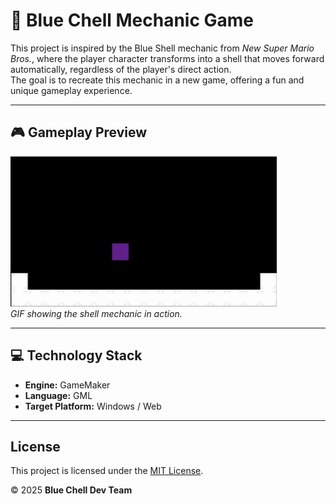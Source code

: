 # 🐢 Blue Chell Mechanic Game

This project is inspired by the Blue Shell mechanic from *New Super Mario Bros.*, where the player character transforms into a shell that moves forward automatically, regardless of the player's direct action.  
The goal is to recreate this mechanic in a new game, offering a fun and unique gameplay experience.

---

## 🎮 Gameplay Preview

![Gameplay GIF](assets/shellgame.gif)  
*GIF showing the shell mechanic in action.*

---

## 💻 Technology Stack

- **Engine:** GameMaker
- **Language:** GML
- **Target Platform:** Windows / Web

---

## License

This project is licensed under the [MIT License](LICENSE).

© 2025 **Blue Chell Dev Team**
